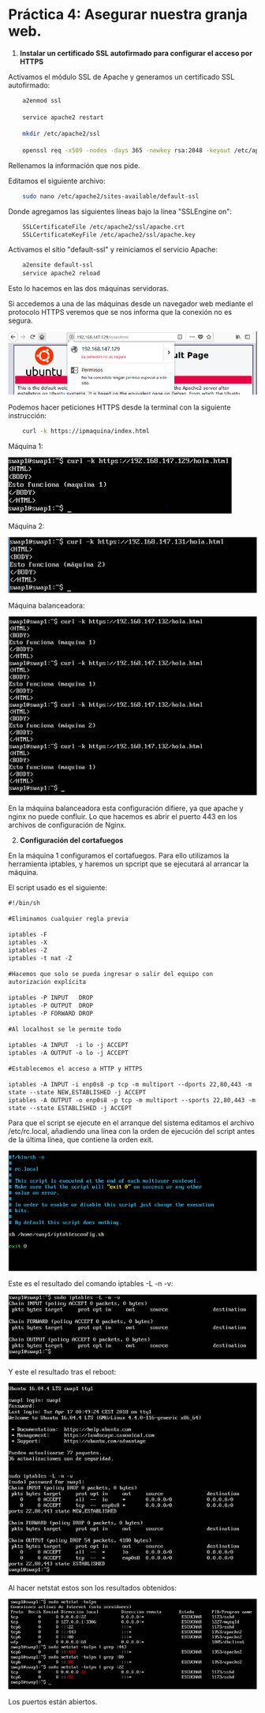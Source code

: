 
# Práctica 4: Asegurar nuestra granja web.


1. **Instalar un certificado SSL autofirmado para configurar el acceso por HTTPS**

Activamos el módulo SSL de Apache y generamos un certificado SSL autofirmado:

```bash
	a2enmod ssl
	
	service apache2 restart

	mkdir /etc/apache2/ssl

	openssl req -x509 -nodes -days 365 -newkey rsa:2048 -keyout /etc/apache2/ssl/apache.key -out /etc/apache2/ssl/apache.crt

```

Rellenamos la información que nos pide.


Editamos el siguiente archivo:

```bash
	sudo nano /etc/apache2/sites-available/default-ssl
```

Donde agregamos las siguientes líneas bajo la línea "SSLEngine on":

```script
	SSLCertificateFile /etc/apache2/ssl/apache.crt 
	SSLCertificateKeyFile /etc/apache2/ssl/apache.key
```

Activamos el sitio "default-ssl" y reiniciamos el servicio Apache:

```bash
	a2ensite default-ssl
	service apache2 reload
```

Esto lo hacemos en las dos máquinas servidoras.

Si accedemos a una de las máquinas desde un navegador web mediante el protocolo HTTPS veremos que se nos informa que la conexión no es segura.

![nginx navegador](./imagenes/conexinsegura.png)


Podemos hacer peticiones HTTPS desde la terminal con la siguiente instrucción:

```bash
	curl -k https://ipmaquina/index.html
```

Máquina 1:

![nginx curl2](./imagenes/curlsm1.PNG)

Máquina 2:

![nginx curl2](./imagenes/curlsm2.PNG)

Máquina balanceadora:

![nginx curl3](./imagenes/curlsm3.PNG)

En la máquina balanceadora esta configuración difiere, ya que apache y nginx no puede confluir. Lo que hacemos es abrir el puerto 443 en los archivos de configuración de Nginx.



2. **Configuración del cortafuegos**

En la máquina 1 configuramos el cortafuegos. Para ello utilizamos la herramienta iptables, y haremos un spcript que se ejecutará al arrancar la máquina.

El script usado es el siguiente:

```script
#!/bin/sh

#Eliminamos cualquier regla previa 

iptables -F
iptables -X
iptables -Z
iptables -t nat -Z

#Hacemos que solo se pueda ingresar o salir del equipo con autorización explícita

iptables -P INPUT   DROP
iptables -P OUTPUT  DROP
iptables -P FORWARD DROP

#Al localhost se le permite todo

iptables -A INPUT  -i lo -j ACCEPT
iptables -A OUTPUT -o lo -j ACCEPT

#Establecemos el acceso a HTTP y HTTPS

iptables -A INPUT -i enp0s8 -p tcp -m multiport --dports 22,80,443 -m state --state NEW,ESTABLISHED -j ACCEPT
iptables -A OUTPUT -o enp0s8 -p tcp -m multiport --sports 22,80,443 -m state --state ESTABLISHED -j ACCEPT

```

Para que el script se ejecute en el arranque del sistema editamos el archivo /etc/rc.local, añadiendo una línea con la orden de ejecución del script antes de la última línea, que contiene la orden exit.

![nginx arranque](./imagenes/arranque.PNG)

Este es el resultado del comando iptables -L -n -v:

![nginx antesiptables](./imagenes/antesiptables.PNG)

Y este el resultado tras el reboot:

![nginx iptables](./imagenes/iptables.PNG)

Al hacer netstat estos son los resultados obtenidos:

![nginx netstat](./imagenes/netstat.PNG)

Los puertos están abiertos.
